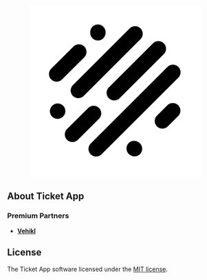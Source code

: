 <p align="center">
    <a href="https://app.elmarzougui.net" target="_blank">
        <img src="./logo.svg" width="400">
    </a>
</p>

## About Ticket App


### Premium Partners

- **[Vehikl](https://vehikl.com/)**


## License

The Ticket App software licensed under the [MIT license](https://opensource.org/licenses/MIT).
